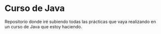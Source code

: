 # Curso de Java

Repositorio donde iré subiendo todas las prácticas que vaya realizando en un curso de Java que estoy haciendo.
